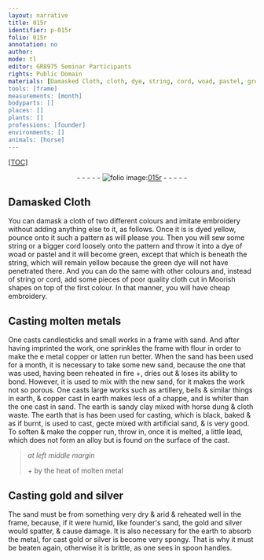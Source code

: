 ```yaml
---
layout: narrative
title: 015r
identifier: p-015r
folio: 015r
annotation: no
author:
mode: tl
editor: GR8975 Seminar Participants
rights: Public Domain
materials: [Damasked Cloth, cloth, dye, string, cord, woad, pastel, green dye, metals, flour, copper, latten, earth, sandy clay, horse dung, artificial sand, lead, metal, gold, silver, founder's sand]
tools: [frame]
measurements: [month]
bodyparts: []
places: []
plants: []
professions: [founder]
environments: []
animals: [horse]
---
```


<p><a href="{{ site.baseurl }}/diplomatic/">[TOC]</a></p><div class="folio" align="center">- - - - - <a href="http://gallica.bnf.fr/ark:/12148/btv1b10500001g/f35.image" target="_blank"><img src="https://cu-mkp.github.io/2017-workshop-edition/assets/photo-icon.png" alt="folio image: " style="display:inline-block; margin-bottom:-3px;"/>015r</a> - - - - - </div>  
  

## <span class="m">Damasked Cloth</span>

 
You can damask a <span class="m"> cloth</span> of two different colours and imitate embroidery without adding anything else to it, as follows. Once it is is <span class="m">dye</span>d yellow, pounce onto it such a pattern as will please you. Then you will sew some <span class="m">string</span> or a bigger <span class="m">cord</span> loosely onto the pattern and throw it into a <span class="m">dye</span> of <span class="m">woad</span> or <span class="m">pastel</span> and it will become green, except that which is beneath the <span class="m">string</span>, which will remain yellow because the <span class="m">green dye</span> will not have penetrated there. And you can do the same with other colours and, instead of <span class="m">string</span> or <span class="m">cord</span>, add some pieces of poor quality <span class="m">cloth</span> cut in Moorish shapes on top of the first colour. In that manner, you will have cheap embroidery.
 
 
  

## Casting molten <span class="m">metals</span>

 
One casts candlesticks and small works in a <span class="tl">frame</span> with sand. And after having imprinted the work, one sprinkles the frame with <span class="m">flour</span> in order to make the <span class="del">e metal</span> <span class="m">copper</span> or <span class="m">latten</span> run better. When the sand has been used for a <span class="ms">month</span>, it is necessary to take some new sand, because the one that was used, having been reheated <span class="del">in fire</span> \+, dries out & loses its ability to bond. However, it is used to mix with the new sand, for it makes the work not so porous. One casts large works such as artillery, bells & similar things in <span class="m">earth</span>, & <span class="m">copper</span> cast in <span class="m">earth</span> makes less of a chappe, and is whiter than the one cast in sand. The <span class="m">earth</span> is <span class="m">sandy clay</span> mixed with <span class="m"><span class="al">horse</span> dung</span> & <span class="m">cloth</span> waste. The <span class="m">earth</span> that <span class="del">is</span> has been used for casting, which is black, baked & as if burnt, is used to cast, <span class="del">gecte</span> mixed with <span class="m">artificial sand</span>, & is very good. <span class="add">To soften & make the <span class="m">copper</span> run, throw in, once it is melted, a little <span class="m">lead</span>, which does not form an alloy but is found on the surface of the cast.</span>
 
> *at left middle margin*
> 
> 
>   \+ by the heat of molten <span class="m">metal</span>
 
 
  

## Casting <span class="m">gold</span> and <span class="m">silver</span>

 
The sand must be from something very dry & arid & reheated well in the <span class="tl">frame</span>, because, if it were humid, like <span class="m"><span class="pro">founder</span>'s sand</span>, the <span class="m">gold</span> and <span class="m">silver</span> would spatter, & cause damage. It is also necessary for the <span class="m">earth</span> to absorb the <span class="m">metal</span>, for cast <span class="m">gold</span> or <span class="m">silver</span> <span class="del">is</span> become very spongy. That is why it must be beaten again, otherwise it is brittle, as one sees in spoon handles.
 
